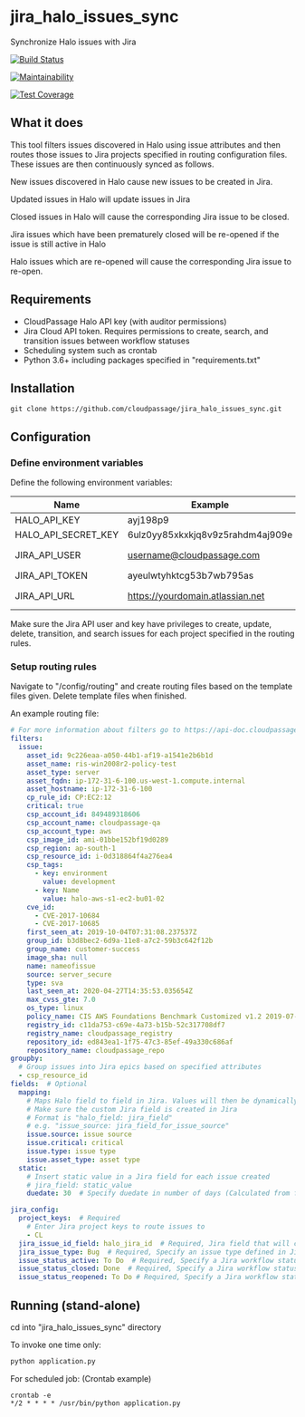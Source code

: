 # jira_halo_issues_sync

Synchronize Halo issues with Jira

[![Build Status](https://travis-ci.com/cloudpassage/jira_halo_issues_sync.svg?branch=master)](https://travis-ci.com/cloudpassage/jira_halo_issues_sync)

[![Maintainability](https://api.codeclimate.com/v1/badges/96396b330e4b5b954563/maintainability)](https://codeclimate.com/github/cloudpassage/jira_halo_issues_sync/maintainability)

[![Test Coverage](https://api.codeclimate.com/v1/badges/96396b330e4b5b954563/test_coverage)](https://codeclimate.com/github/cloudpassage/jira_halo_issues_sync/test_coverage)

## What it does

This tool filters issues discovered in Halo using issue attributes and then routes those issues to Jira projects
specified in routing configuration files. These issues are then continuously synced as follows.

New issues discovered in Halo cause new issues to be created in Jira.

Updated issues in Halo will update issues in Jira

Closed issues in Halo will cause the corresponding Jira issue to be closed.

Jira issues which have been prematurely closed will be re-opened if the issue is still active in Halo
 
Halo issues which are re-opened will cause the corresponding Jira
issue to re-open.

## Requirements

* CloudPassage Halo API key (with auditor permissions)
* Jira Cloud API token. Requires permissions to create, search, and transition issues between workflow
statuses
* Scheduling system such as crontab
* Python 3.6+ including packages specified in "requirements.txt"

## Installation

```git clone https://github.com/cloudpassage/jira_halo_issues_sync.git```

## Configuration

### Define environment variables
Define the following environment variables:

| Name                | Example                          | Explanation     |
|---------------------|----------------------------------|-----------------|
| HALO_API_KEY        | ayj198p9                         |                 |
| HALO_API_SECRET_KEY | 6ulz0yy85xkxkjq8v9z5rahdm4aj909e |                 |
| JIRA_API_USER       | username@cloudpassage.com        | Jira username   |
| JIRA_API_TOKEN      | ayeulwtyhktcg53b7wb795as         |                 |
| JIRA_API_URL        | https://yourdomain.atlassian.net | Jira domain URL |

Make sure the Jira API user and key have privileges to create, update, delete, transition, and search issues
for each project specified in the routing rules.

### Setup routing rules

Navigate to "/config/routing" and create routing files based on the template files given.
Delete template files when finished.

An example routing file:

```yaml
# For more information about filters go to https://api-doc.cloudpassage.com/help#issues-filtering-issues
filters:
  issue:
    asset_id: 9c226eaa-a050-44b1-af19-a1541e2b6b1d
    asset_name: ris-win2008r2-policy-test
    asset_type: server
    asset_fqdn: ip-172-31-6-100.us-west-1.compute.internal
    asset_hostname: ip-172-31-6-100
    cp_rule_id: CP:EC2:12
    critical: true
    csp_account_id: 849489318606
    csp_account_name: cloudpassage-qa
    csp_account_type: aws
    csp_image_id: ami-01bbe152bf19d0289
    csp_region: ap-south-1
    csp_resource_id: i-0d318864f4a276ea4
    csp_tags:
      - key: environment
        value: development
      - key: Name
        value: halo-aws-s1-ec2-bu01-02
    cve_id:
      - CVE-2017-10684
      - CVE-2017-10685
    first_seen_at: 2019-10-04T07:31:08.237537Z
    group_id: b3d8bec2-6d9a-11e8-a7c2-59b3c642f12b
    group_name: customer-success
    image_sha: null
    name: nameofissue
    source: server_secure
    type: sva
    last_seen_at: 2020-04-27T14:35:53.035654Z
    max_cvss_gte: 7.0
    os_type: linux
    policy_name: CIS AWS Foundations Benchmark Customized v1.2 2019-07-11
    registry_id: c11da753-c69e-4a73-b15b-52c317708df7
    registry_name: cloudpassage_registry
    repository_id: ed843ea1-1f75-47c3-85ef-49a330c686af
    repository_name: cloudpassage_repo
groupby:
  # Group issues into Jira epics based on specified attributes
  - csp_resource_id
fields:  # Optional
  mapping:
    # Maps Halo field to field in Jira. Values will then be dynamically populated for each issue.
    # Make sure the custom Jira field is created in Jira
    # Format is "halo_field: jira_field"
    # e.g. "issue_source: jira_field_for_issue_source"
    issue.source: issue source
    issue.critical: critical
    issue.type: issue type
    issue.asset_type: asset type
  static:
    # Insert static value in a Jira field for each issue created
    # jira_field: static_value
    duedate: 30  # Specify duedate in number of days (Calculated from first_seen_at)

jira_config:
  project_keys:  # Required
    # Enter Jira project keys to route issues to
    - CL
  jira_issue_id_field: halo_jira_id  # Required, Jira field that will contain the unique Halo Issue ID
  jira_issue_type: Bug  # Required, Specify an issue type defined in Jira
  issue_status_active: To Do  # Required, Specify a Jira workflow status for active issues
  issue_status_closed: Done  # Required, Specify a Jira workflow status for closed issues
  issue_status_reopened: To Do # Required, Specify a Jira workflow status for reopened
```


## Running (stand-alone)

cd into "jira_halo_issues_sync" directory

To invoke one time only:
```python
python application.py
```

For scheduled job:
(Crontab example)

```
crontab -e
*/2 * * * * /usr/bin/python application.py
```
